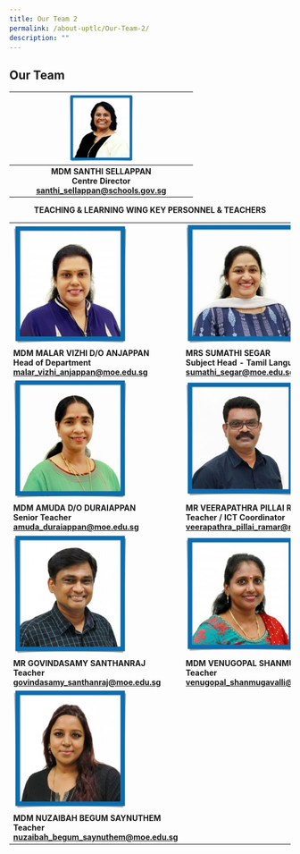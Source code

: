```yaml
---
title: Our Team 2
permalink: /about-uptlc/Our-Team-2/
description: ""
---
```

## Our Team

|   |      <img src="/images/centredirector.jpg"  style="width:40%" />                              |   |
|:-:|:---------------------------------------------------------------------:|:-:|
|   | **MDM SANTHI SELLAPPAN <br>Centre Director<br> santhi_sellappan@schools.gov.sg** |   |


<b><center>TEACHING & LEARNING WING KEY PERSONNEL & TEACHERS</center><b>
	
|                                                                                       |              |                                                                                    |
|---------------------------------------------------------------------------------------|-------------------------------------------------------------------------------------------------|------------------------------------------------------------------------------------|
|   <img src="/images/Headofdepartment.jpg"   style="width:69%" />        |                    <img src="/images/Subjecthead-tamil.jpeg"   style="width:75%" />                                                |                                          <img src="/images/Subjecthead-curriculum.jpeg"   style="width:73%" />                                         |
| **MDM MALAR VIZHI D/O ANJAPPAN**<br>**Head of Department**<br>malar_vizhi_anjappan@moe.edu.sg |         **MRS SUMATHI SEGAR**<br>**Subject Head -  Tamil Language**<br>sumathi_segar@moe.edu.sg         | **MR K. SARAVANAN**<br>**Subject Head -  Curriculum Innovation**<br>saravanan_k@moe.edu.sg |
|    <img src="/images/seniorteacher.jpeg"   style="width:69%" />                                                  |              <img src="/images/ictcoordinator.jpeg" style="width:72%" />                                                |                                          <img src="/images/teacher.jpeg"   style="width:73%" />                                          |
|      **MDM AMUDA D/O DURAIAPPAN**<br>**Senior Teacher**<br>amuda_duraiappan@moe.edu.sg        | **MR VEERAPATHRA PILLAI RAMAR**<br>**Teacher / ICT Coordinator**<br>veerapathra_pillai_ramar@moe.edu.sg |  **MR SEETHARAMAN THANGARAJU**<br>**Teacher**<br>seetharaman_thangaraju@moe.edu.sg       |
| <img src="/images/teacher2.jpeg"   style="width:69%"/>                                                |       <img src="/images/teacher3.jpeg"   style="width:72%" >                                                                                       |                                          <img src="/images/teacher4.jpeg"   style="width:73%" >                                          |
|       **MR GOVINDASAMY SANTHANRAJ**<br>**Teacher**<br>govindasamy_santhanraj@moe.edu.sg       |           **MDM VENUGOPAL SHANMUGAVALLI**<br>**Teacher**<br>venugopal_shanmugavalli@moe.edu.sg          |      **MS MEENAMBAL PARAMASIVAM**<br>**Teacher** <br>meenambal_paramasivam@moe.edu.sg      |
|                                           <img src="/images/teacher5.jpeg"   style="width:69%" >                                                                             |                                                                                                 |                                                                                    |
|     **MDM NUZAIBAH BEGUM SAYNUTHEM**<br>**Teacher**<br>nuzaibah_begum_saynuthem@moe.edu.sg    |                                                                                                 |                                                                                    |